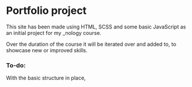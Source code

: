 # Portfolio project

This site has been made using HTML, SCSS and some basic JavaScript as an initial project for my _nology course.

Over the duration of the course it will be iterated over and added to, to showcase new or improved skills.


### To-do:

With the basic structure in place, 